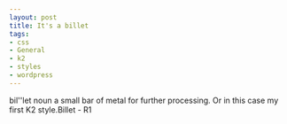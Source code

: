 ```yaml
---
layout: post
title: It's a billet
tags:
- css
- General
- k2
- styles
- wordpress
---
```

bil''let noun
a small bar of metal for further processing.
Or in this case my first K2 style.Billet - R1
